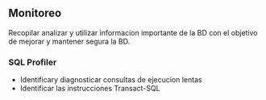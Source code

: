 ## Monitoreo
Recopilar analizar y utilizar informacion importante de la BD con el objetivo de mejorar y mantener segura la BD.  

### SQL Profiler
- Identificary diagnosticar consultas de ejecucion lentas
- Identificar las instrucciones Transact-SQL

